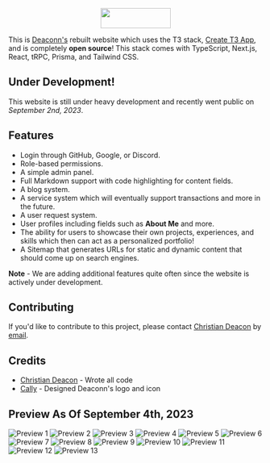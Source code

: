 <p align="center">
    <img width="139" height="40" src="./public/images/header_banner.png">
</p>

This is [Deaconn's](https://deaconn.net/) rebuilt website which uses the T3 stack, [Create T3 App](https://create.t3.gg/), and is completely **open source**! This stack comes with TypeScript, Next.js, React, tRPC, Prisma, and Tailwind CSS.

## Under Development!
This website is still under heavy development and recently went public on *September 2nd, 2023*.

## Features
* Login through GitHub, Google, or Discord.
* Role-based permissions.
* A simple admin panel.
* Full Markdown support with code highlighting for content fields.
* A blog system.
* A service system which will eventually support transactions and more in the future.
* A user request system.
* User profiles including fields such as **About Me** and more.
* The ability for users to showcase their own projects, experiences, and skills which then can act as a personalized portfolio!
* A Sitemap that generates URLs for static and dynamic content that should come up on search engines.

**Note** - We are adding additional features quite often since the website is actively under development.

## Contributing
If you'd like to contribute to this project, please contact [Christian Deacon](https://github.com/gamemann) by [email](mailto://christianmdeacon@gmail.com).

## Credits
* [Christian Deacon](https://github.com/gamemann) - Wrote all code
* [Cally](https://github.com/CallyPalladin) - Designed Deaconn's logo and icon

## Preview As Of September 4th, 2023
![Preview 1](./preview/preview01.png)
![Preview 2](./preview/preview02.png)
![Preview 3](./preview/preview03.png)
![Preview 4](./preview/preview04.png)
![Preview 5](./preview/preview05.png)
![Preview 6](./preview/preview06.png)
![Preview 7](./preview/preview07.png)
![Preview 8](./preview/preview08.png)
![Preview 9](./preview/preview09.png)
![Preview 10](./preview/preview10.png)
![Preview 11](./preview/preview11.png)
![Preview 12](./preview/preview12.png)
![Preview 13](./preview/preview13.png)